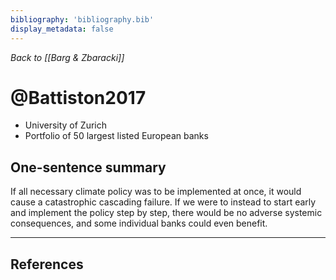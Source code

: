 ```yaml
---
bibliography: 'bibliography.bib'
display_metadata: false
---
```


_Back to [[Barg & Zbaracki]]_

# @Battiston2017

* University of Zurich
* Portfolio of 50 largest listed European banks

## One-sentence summary

If all necessary climate policy was to be implemented at once, it would cause a catastrophic cascading failure. If we were to instead to start early and implement the policy step by step, there would be no adverse systemic consequences, and some individual banks could even benefit.

---

## References